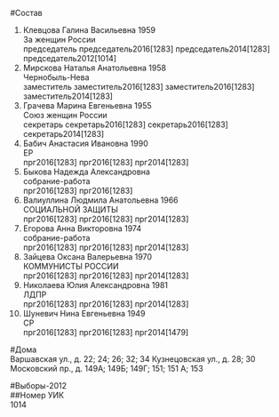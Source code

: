 #Состав  
1. Клевцова Галина Васильевна 1959  
    За женщин России  
    председатель председатель2016[1283] председатель2014[1283] председатель2012[1014]  
2. Мирскова Наталья Анатольевна 1958  
    Чернобыль-Нева  
    заместитель заместитель2016[1283] заместитель2016[1283] заместитель2014[1283]  
3. Грачева Марина Евгеньевна 1955  
    Союз женщин России  
    секретарь секретарь2016[1283] секретарь2016[1283] секретарь2014[1283]  
4. Бабич Анастасия Ивановна 1990  
    ЕР  
    прг2016[1283] прг2016[1283] прг2014[1283]  
5. Быкова Надежда Александровна  
    собрание-работа  
    прг2016[1283] прг2016[1283]  
6. Валиуллина Людмила Анатольевна 1966  
    СОЦИАЛЬНОЙ ЗАЩИТЫ  
    прг2016[1283] прг2016[1283] прг2014[1283]  
7. Егорова Анна Викторовна 1974  
    собрание-работа  
    прг2016[1283] прг2016[1283] прг2014[1283]  
8. Зайцева Оксана Валерьевна 1970  
    КОММУНИСТЫ РОССИИ  
    прг2016[1283] прг2016[1283] прг2014[1283]  
9. Николаева Юлия Александровна 1981  
    ЛДПР  
    прг2016[1283] прг2016[1283] прг2014[1283]  
10. Шуневич Нина Евгеньевна 1949  
    СР  
    прг2016[1283] прг2016[1283] прг2014[1479]  
  
#Дома  
Варшавская ул., д. 22; 24; 26; 32; 34 Кузнецовская ул., д. 28; 30 Московский пр., д. 149А; 149Б; 149Г; 151; 151 А; 153  
  
#Выборы-2012  
##Номер УИК  
1014  
